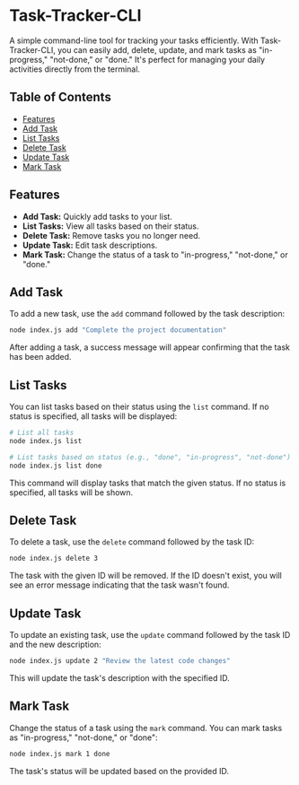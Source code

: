 # Task-Tracker-CLI

A simple command-line tool for tracking your tasks efficiently. With Task-Tracker-CLI, you can easily add, delete, update, and mark tasks as "in-progress," "not-done," or "done." It's perfect for managing your daily activities directly from the terminal.

## Table of Contents
- [Features](#features)
- [Add Task](#add-task)
- [List Tasks](#list-tasks)
- [Delete Task](#delete-task)
- [Update Task](#update-task)
- [Mark Task](#mark-task)

## Features

- **Add Task:** Quickly add tasks to your list.
- **List Tasks:** View all tasks based on their status.
- **Delete Task:** Remove tasks you no longer need.
- **Update Task:** Edit task descriptions.
- **Mark Task:** Change the status of a task to "in-progress," "not-done," or "done."

## Add Task

To add a new task, use the `add` command followed by the task description:

```bash
node index.js add "Complete the project documentation"
```

After adding a task, a success message will appear confirming that the task has been added.

## List Tasks

You can list tasks based on their status using the `list` command. If no status is specified, all tasks will be displayed:

```bash
# List all tasks
node index.js list

# List tasks based on status (e.g., "done", "in-progress", "not-done")
node index.js list done
```

This command will display tasks that match the given status. If no status is specified, all tasks will be shown.

## Delete Task

To delete a task, use the `delete` command followed by the task ID:

```bash
node index.js delete 3
```

The task with the given ID will be removed. If the ID doesn't exist, you will see an error message indicating that the task wasn't found.

## Update Task

To update an existing task, use the `update` command followed by the task ID and the new description:

```bash
node index.js update 2 "Review the latest code changes"
```

This will update the task's description with the specified ID.

## Mark Task

Change the status of a task using the `mark` command. You can mark tasks as "in-progress," "not-done," or "done":

```bash
node index.js mark 1 done
```

The task's status will be updated based on the provided ID.

